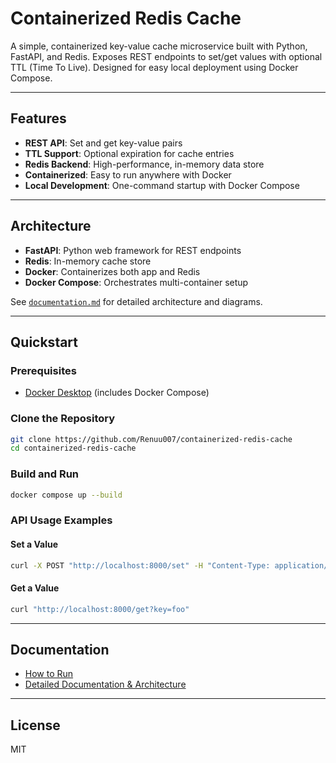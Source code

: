 # Containerized Redis Cache

A simple, containerized key-value cache microservice built with Python, FastAPI, and Redis. Exposes REST endpoints to set/get values with optional TTL (Time To Live). Designed for easy local deployment using Docker Compose.

---

## Features
- **REST API**: Set and get key-value pairs
- **TTL Support**: Optional expiration for cache entries
- **Redis Backend**: High-performance, in-memory data store
- **Containerized**: Easy to run anywhere with Docker
- **Local Development**: One-command startup with Docker Compose

---

## Architecture
- **FastAPI**: Python web framework for REST endpoints
- **Redis**: In-memory cache store
- **Docker**: Containerizes both app and Redis
- **Docker Compose**: Orchestrates multi-container setup

See [`documentation.md`](documentation.md) for detailed architecture and diagrams.

---

## Quickstart

### Prerequisites
- [Docker Desktop](https://www.docker.com/products/docker-desktop/) (includes Docker Compose)

### Clone the Repository
```sh
git clone https://github.com/Renuu007/containerized-redis-cache
cd containerized-redis-cache
```

### Build and Run
```sh
docker compose up --build
```

### API Usage Examples

#### Set a Value
```sh
curl -X POST "http://localhost:8000/set" -H "Content-Type: application/json" -d '{"key":"foo","value":"bar","ttl":60}'
```

#### Get a Value
```sh
curl "http://localhost:8000/get?key=foo"
```

---

## Documentation
- [How to Run](howtorun.md)
- [Detailed Documentation & Architecture](documentation.md)

---

## License
MIT 
